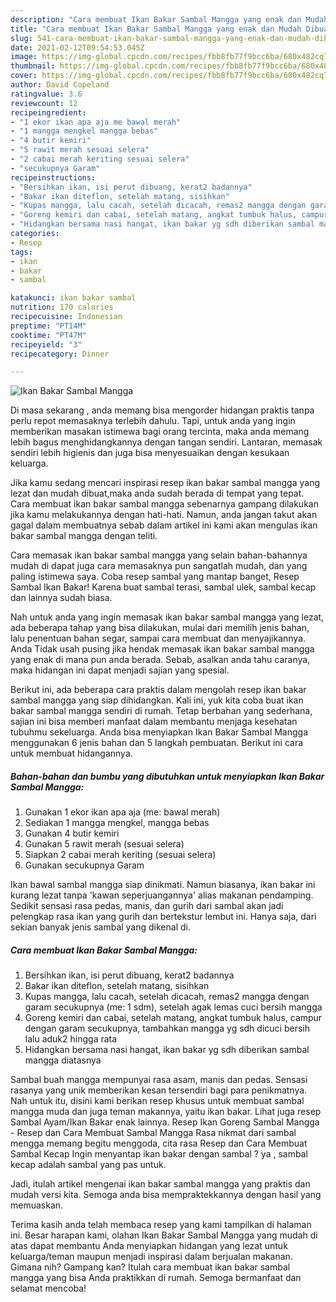 ```yaml
---
description: "Cara membuat Ikan Bakar Sambal Mangga yang enak dan Mudah Dibuat"
title: "Cara membuat Ikan Bakar Sambal Mangga yang enak dan Mudah Dibuat"
slug: 541-cara-membuat-ikan-bakar-sambal-mangga-yang-enak-dan-mudah-dibuat
date: 2021-02-12T09:54:53.045Z
image: https://img-global.cpcdn.com/recipes/fbb8fb77f9bcc6ba/680x482cq70/ikan-bakar-sambal-mangga-foto-resep-utama.jpg
thumbnail: https://img-global.cpcdn.com/recipes/fbb8fb77f9bcc6ba/680x482cq70/ikan-bakar-sambal-mangga-foto-resep-utama.jpg
cover: https://img-global.cpcdn.com/recipes/fbb8fb77f9bcc6ba/680x482cq70/ikan-bakar-sambal-mangga-foto-resep-utama.jpg
author: David Copeland
ratingvalue: 3.6
reviewcount: 12
recipeingredient:
- "1 ekor ikan apa aja me bawal merah"
- "1 mangga mengkel mangga bebas"
- "4 butir kemiri"
- "5 rawit merah sesuai selera"
- "2 cabai merah keriting sesuai selera"
- "secukupnya Garam"
recipeinstructions:
- "Bersihkan ikan, isi perut dibuang, kerat2 badannya"
- "Bakar ikan diteflon, setelah matang, sisihkan"
- "Kupas mangga, lalu cacah, setelah dicacah, remas2 mangga dengan garam secukupnya (me: 1 sdm), setelah agak lemas cuci bersih mangga"
- "Goreng kemiri dan cabai, setelah matang, angkat tumbuk halus, campur dengan garam secukupnya, tambahkan mangga yg sdh dicuci bersih lalu aduk2 hingga rata"
- "Hidangkan bersama nasi hangat, ikan bakar yg sdh diberikan sambal mangga diatasnya"
categories:
- Resep
tags:
- ikan
- bakar
- sambal

katakunci: ikan bakar sambal 
nutrition: 170 calories
recipecuisine: Indonesian
preptime: "PT14M"
cooktime: "PT47M"
recipeyield: "3"
recipecategory: Dinner

---
```



![Ikan Bakar Sambal Mangga](https://img-global.cpcdn.com/recipes/fbb8fb77f9bcc6ba/680x482cq70/ikan-bakar-sambal-mangga-foto-resep-utama.jpg)

Di masa  sekarang , anda memang bisa mengorder hidangan praktis tanpa perlu repot memasaknya terlebih dahulu. Tapi, untuk anda yang ingin memberikan masakan istimewa bagi orang tercinta, maka anda memang lebih bagus menghidangkannya dengan tangan sendiri. Lantaran, memasak sendiri lebih higienis dan juga bisa menyesuaikan dengan kesukaan keluarga.

Jika kamu sedang mencari inspirasi resep ikan bakar sambal mangga yang lezat dan mudah dibuat,maka anda sudah berada di tempat yang tepat. Cara membuat ikan bakar sambal mangga  sebenarnya gampang dilakukan jika kamu melakukannya dengan hati-hati. Namun, anda jangan takut akan gagal dalam membuatnya 
sebab dalam artikel ini kami akan mengulas ikan bakar sambal mangga dengan teliti.  

Cara memasak ikan bakar sambal mangga yang selain bahan-bahannya mudah di dapat juga cara memasaknya pun sangatlah mudah, dan yang paling istimewa saya. Coba resep sambal yang mantap banget, Resep Sambal Ikan Bakar! Karena buat sambal terasi, sambal ulek, sambal kecap dan lainnya sudah biasa.

Nah untuk anda yang ingin memasak ikan bakar sambal mangga yang lezat, ada beberapa tahap yang bisa dilakukan, mulai dari memilih jenis bahan, lalu penentuan bahan segar, sampai cara membuat dan menyajikannya. Anda Tidak usah pusing jika hendak memasak ikan bakar sambal mangga yang enak di mana pun anda berada. Sebab, asalkan anda  tahu caranya, maka hidangan ini dapat menjadi sajian yang spesial.

Berikut ini, ada beberapa cara praktis  dalam mengolah resep ikan bakar sambal mangga yang siap dihidangkan. Kali ini, yuk kita coba buat ikan bakar sambal mangga sendiri di rumah. Tetap berbahan yang sederhana, sajian ini bisa memberi manfaat dalam membantu menjaga kesehatan tubuhmu sekeluarga. Anda bisa menyiapkan Ikan Bakar Sambal Mangga menggunakan 6 jenis bahan dan 5 langkah pembuatan. Berikut ini cara untuk membuat hidangannya.

<!--inarticleads1-->

##### Bahan-bahan dan bumbu yang dibutuhkan untuk menyiapkan Ikan Bakar Sambal Mangga:

1. Gunakan 1 ekor ikan apa aja (me: bawal merah)
1. Sediakan 1 mangga mengkel, mangga bebas
1. Gunakan 4 butir kemiri
1. Gunakan 5 rawit merah (sesuai selera)
1. Siapkan 2 cabai merah keriting (sesuai selera)
1. Gunakan secukupnya Garam


Ikan bawal sambal mangga siap dinikmati. Namun biasanya, ikan bakar ini kurang lezat tanpa &#39;kawan seperjuangannya&#39; alias makanan pendamping. Sedikit sensasi rasa pedas, manis, dan gurih dari sambal akan jadi pelengkap rasa ikan yang gurih dan bertekstur lembut ini. Hanya saja, dari sekian banyak jenis sambal yang dikenal di. 

<!--inarticleads2-->

##### Cara membuat Ikan Bakar Sambal Mangga:

1. Bersihkan ikan, isi perut dibuang, kerat2 badannya
1. Bakar ikan diteflon, setelah matang, sisihkan
1. Kupas mangga, lalu cacah, setelah dicacah, remas2 mangga dengan garam secukupnya (me: 1 sdm), setelah agak lemas cuci bersih mangga
1. Goreng kemiri dan cabai, setelah matang, angkat tumbuk halus, campur dengan garam secukupnya, tambahkan mangga yg sdh dicuci bersih lalu aduk2 hingga rata
1. Hidangkan bersama nasi hangat, ikan bakar yg sdh diberikan sambal mangga diatasnya


Sambal buah mangga mempunyai rasa asam, manis dan pedas. Sensasi rasanya yang unik memberikan kesan tersendiri bagi para penikmatnya. Nah untuk itu, disini kami berikan resep khusus untuk membuat sambal mangga muda dan juga teman makannya, yaitu ikan bakar. Lihat juga resep Sambal Ayam/Ikan Bakar enak lainnya. Resep Ikan Goreng Sambal Mangga - Resep dan Cara Membuat Sambal Mangga Rasa nikmat dari sambal mengga memang begitu menggoda, cita rasa Resep dan Cara Membuat Sambal Kecap Ingin menyantap ikan bakar dengan sambal ? ya , sambal kecap adalah sambal yang pas untuk. 

Jadi, itulah artikel mengenai  ikan bakar sambal mangga  yang praktis dan mudah versi kita. Semoga anda bisa mempraktekkannya dengan hasil yang memuaskan. 

Terima kasih anda telah membaca resep yang kami tampilkan di halaman ini. Besar harapan kami, olahan  Ikan Bakar Sambal Mangga yang mudah di atas dapat membantu Anda menyiapkan hidangan yang lezat untuk keluarga/teman maupun menjadi inspirasi dalam berjualan makanan. Gimana nih? Gampang kan? Itulah cara membuat ikan bakar sambal mangga yang bisa Anda praktikkan di rumah. Semoga bermanfaat dan selamat mencoba!

